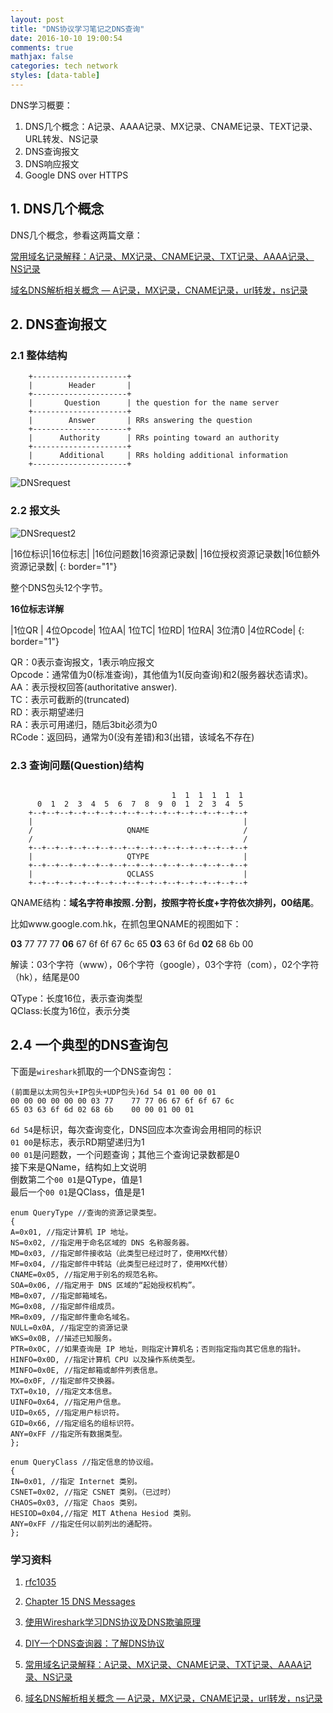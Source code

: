 ```yaml
---
layout: post
title: "DNS协议学习笔记之DNS查询"
date: 2016-10-10 19:00:54
comments: true
mathjax: false
categories: tech network
styles: [data-table]
---
```


DNS学习概要：  

1.  DNS几个概念：A记录、AAAA记录、MX记录、CNAME记录、TEXT记录、URL转发、NS记录
1.  DNS查询报文
1.  DNS响应报文
1.  Google DNS over HTTPS

<!--more-->

##  1.  DNS几个概念

DNS几个概念，参看这两篇文章：

[常用域名记录解释：A记录、MX记录、CNAME记录、TXT记录、AAAA记录、NS记录](https://www.ezloo.com/2011/04/a_mx_cname_txt_aaaa_ns.html)

[域名DNS解析相关概念 — A记录，MX记录，CNAME记录，url转发，ns记录](http://ju.outofmemory.cn/entry/187521)

## 2. DNS查询报文

### 2.1 整体结构

```
    +---------------------+
    |        Header       |
    +---------------------+
    |       Question      | the question for the name server
    +---------------------+
    |        Answer       | RRs answering the question
    +---------------------+
    |      Authority      | RRs pointing toward an authority
    +---------------------+
    |      Additional     | RRs holding additional information
    +---------------------+
```
  
![DNSrequest](http://s6.51cto.com/wyfs02/M02/4D/A8/wKiom1RW2KaCvqHrAABEwMOH0AE633.jpg)

### 2.2 报文头

![DNSrequest2](http://xixitalkgithubio.qiniudn.com/dnsheader.jpg)

|16位标识|16位标志|
|16位问题数|16资源记录数|
|16位授权资源记录数|16位额外资源记录数|
{: border="1"}

整个DNS包头12个字节。  

**16位标志详解**

|1位QR | 4位Opcode| 1位AA| 1位TC| 1位RD| 1位RA| 3位清0 |4位RCode|
{: border="1"}

QR：0表示查询报文，1表示响应报文  
Opcode：通常值为0(标准查询)，其他值为1(反向查询)和2(服务器状态请求)。  
AA：表示授权回答(authoritative answer).  
TC：表示可截断的(truncated)  
RD：表示期望递归  
RA：表示可用递归，随后3bit必须为0  
RCode：返回码，通常为0(没有差错)和3(出错，该域名不存在)  

### 2.3 查询问题(Question)结构

```

                                    1  1  1  1  1  1
      0  1  2  3  4  5  6  7  8  9  0  1  2  3  4  5
    +--+--+--+--+--+--+--+--+--+--+--+--+--+--+--+--+
    |                                               |
    /                     QNAME                     /
    /                                               /
    +--+--+--+--+--+--+--+--+--+--+--+--+--+--+--+--+
    |                     QTYPE                     |
    +--+--+--+--+--+--+--+--+--+--+--+--+--+--+--+--+
    |                     QCLASS                    |
    +--+--+--+--+--+--+--+--+--+--+--+--+--+--+--+--+
```

QNAME结构：**域名字符串按照`.`分割，按照字符长度+字符依次排列，00结尾**。

比如www.google.com.hk，在抓包里QNAME的视图如下：

**03** 77 77 77 **06** 67 6f 6f 67 6c 65 **03** 63 6f 6d **02** 68 6b 00

解读：03个字符（www），06个字符（google），03个字符（com），02个字符（hk），结尾是00

QType：长度16位，表示查询类型  
QClass:长度为16位，表示分类

##  2.4  一个典型的DNS查询包

下面是`wireshark`抓取的一个DNS查询包：

```
(前面是以太网包头+IP包头+UDP包头)6d 54 01 00 00 01
00 00 00 00 00 00 03 77    77 77 06 67 6f 6f 67 6c 
65 03 63 6f 6d 02 68 6b    00 00 01 00 01
```

`6d 54`是标识，每次查询变化，DNS回应本次查询会用相同的标识  
`01 00`是标志，表示RD期望递归为1  
`00 01`是问题数，一个问题查询；其他三个查询记录数都是0  
接下来是QName，结构如上文说明  
倒数第二个`00 01`是QType，值是1  
最后一个`00 01`是QClass，值是是1  

```
enum QueryType //查询的资源记录类型。 
{ 
A=0x01, //指定计算机 IP 地址。 
NS=0x02, //指定用于命名区域的 DNS 名称服务器。 
MD=0x03, //指定邮件接收站（此类型已经过时了，使用MX代替） 
MF=0x04, //指定邮件中转站（此类型已经过时了，使用MX代替） 
CNAME=0x05, //指定用于别名的规范名称。 
SOA=0x06, //指定用于 DNS 区域的“起始授权机构”。 
MB=0x07, //指定邮箱域名。 
MG=0x08, //指定邮件组成员。 
MR=0x09, //指定邮件重命名域名。 
NULL=0x0A, //指定空的资源记录 
WKS=0x0B, //描述已知服务。 
PTR=0x0C, //如果查询是 IP 地址，则指定计算机名；否则指定指向其它信息的指针。 
HINFO=0x0D, //指定计算机 CPU 以及操作系统类型。 
MINFO=0x0E, //指定邮箱或邮件列表信息。 
MX=0x0F, //指定邮件交换器。 
TXT=0x10, //指定文本信息。 
UINFO=0x64, //指定用户信息。 
UID=0x65, //指定用户标识符。 
GID=0x66, //指定组名的组标识符。 
ANY=0xFF //指定所有数据类型。 
};
```

```
enum QueryClass //指定信息的协议组。 
{ 
IN=0x01, //指定 Internet 类别。 
CSNET=0x02, //指定 CSNET 类别。（已过时） 
CHAOS=0x03, //指定 Chaos 类别。 
HESIOD=0x04,//指定 MIT Athena Hesiod 类别。 
ANY=0xFF //指定任何以前列出的通配符。 
};
```

### 学习资料

1.  [rfc1035](https://www.ietf.org/rfc/rfc1035.txt)

1.  [Chapter 15 DNS Messages](http://www.zytrax.com/books/dns/ch15/)

1.  [使用Wireshark学习DNS协议及DNS欺骗原理](http://www.iprotocolsec.com/2012/01/13/%E4%BD%BF%E7%94%A8wireshark%E5%AD%A6%E4%B9%A0dns%E5%8D%8F%E8%AE%AE%E5%8F%8Adns%E6%AC%BA%E9%AA%97%E5%8E%9F%E7%90%86/)

1.  [DIY一个DNS查询器：了解DNS协议](http://www.cnblogs.com/topdog/archive/2011/11/15/2250185.html)

1.  [常用域名记录解释：A记录、MX记录、CNAME记录、TXT记录、AAAA记录、NS记录](https://www.ezloo.com/2011/04/a_mx_cname_txt_aaaa_ns.html)

1.  [域名DNS解析相关概念 — A记录，MX记录，CNAME记录，url转发，ns记录](http://ju.outofmemory.cn/entry/187521)


